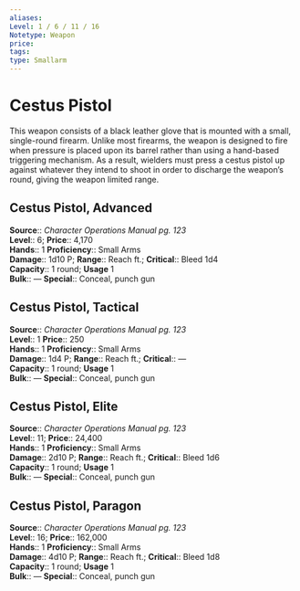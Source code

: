 ```yaml
---
aliases: 
Level: 1 / 6 / 11 / 16
Notetype: Weapon
price: 
tags: 
type: Smallarm
---
```


# Cestus Pistol

This weapon consists of a black leather glove that is mounted with a small, single-round firearm. Unlike most firearms, the weapon is designed to fire when pressure is placed upon its barrel rather than using a hand-based triggering mechanism. As a result, wielders must press a cestus pistol up against whatever they intend to shoot in order to discharge the weapon’s round, giving the weapon limited range.  

## Cestus Pistol, Advanced

**Source**:: _Character Operations Manual pg. 123_  
**Level**:: 6;
**Price**:: 4,170  
**Hands**:: 1
**Proficiency**:: Small Arms  
**Damage**:: 1d10 P; **Range**:: Reach ft.;
**Critical**:: Bleed 1d4  
**Capacity**:: 1 round; **Usage** 1  
**Bulk**:: —
**Special**:: Conceal, punch gun

## Cestus Pistol, Tactical

**Source**:: _Character Operations Manual pg. 123_  
**Level**:: 1
**Price**:: 250  
**Hands**:: 1
**Proficiency**:: Small Arms  
**Damage**:: 1d4 P; **Range**:: Reach ft.;
**Critical**:: —  
**Capacity**:: 1 round; **Usage** 1  
**Bulk**:: —
**Special**:: Conceal, punch gun

## Cestus Pistol, Elite

**Source**:: _Character Operations Manual pg. 123_  
**Level**:: 11;
**Price**:: 24,400  
**Hands**:: 1
**Proficiency**:: Small Arms  
**Damage**:: 2d10 P; **Range**:: Reach ft.;
**Critical**:: Bleed 1d6  
**Capacity**:: 1 round; **Usage** 1  
**Bulk**:: —
**Special**:: Conceal, punch gun

## Cestus Pistol, Paragon

**Source**:: _Character Operations Manual pg. 123_  
**Level**:: 16;
**Price**:: 162,000  
**Hands**:: 1
**Proficiency**:: Small Arms  
**Damage**:: 4d10 P; **Range**:: Reach ft.;
**Critical**:: Bleed 1d8  
**Capacity**:: 1 round; **Usage** 1  
**Bulk**:: —
**Special**:: Conceal, punch gun
